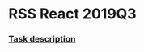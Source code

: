 # RSS React 2019Q3

### [Task description](https://github.com/rolling-scopes-school/tasks/blob/master/tasks/songbird.md)
